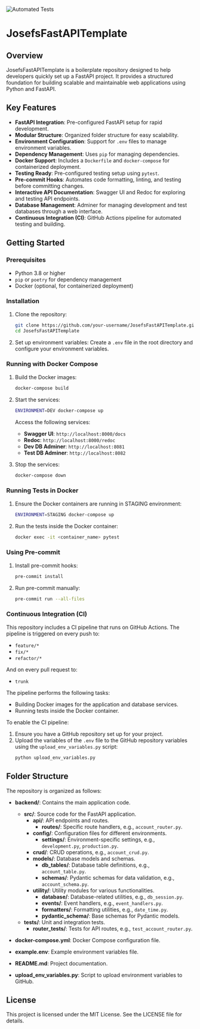 ![Automated Tests](https://github.com/JosefLeinweber/JosefsFastAPITemplate/workflows/Automated%20Tests/badge.svg)

# JosefsFastAPITemplate

## Overview

JosefsFastAPITemplate is a boilerplate repository designed to help developers quickly set up a FastAPI project. It provides a structured foundation for building scalable and maintainable web applications using Python and FastAPI.

## Key Features

- **FastAPI Integration**: Pre-configured FastAPI setup for rapid development.
- **Modular Structure**: Organized folder structure for easy scalability.
- **Environment Configuration**: Support for `.env` files to manage environment variables.
- **Dependency Management**: Uses `pip` for managing dependencies.
- **Docker Support**: Includes a `Dockerfile` and `docker-compose` for containerized deployment.
- **Testing Ready**: Pre-configured testing setup using `pytest`.
- **Pre-commit Hooks**: Automates code formatting, linting, and testing before committing changes.
- **Interactive API Documentation**: Swagger UI and Redoc for exploring and testing API endpoints.
- **Database Management**: Adminer for managing development and test databases through a web interface.
- **Continuous Integration (CI)**: GitHub Actions pipeline for automated testing and building.

## Getting Started

### Prerequisites

- Python 3.8 or higher
- `pip` or `poetry` for dependency management
- Docker (optional, for containerized deployment)

### Installation

1. Clone the repository:
    ```bash
    git clone https://github.com/your-username/JosefsFastAPITemplate.git
    cd JosefsFastAPITemplate
    ```

2. Set up environment variables:
    Create a `.env` file in the root directory and configure your environment variables.

### Running with Docker Compose

1. Build the Docker images:
    ```bash
    docker-compose build
    ```

2. Start the services:
    ```bash
    ENVIRONMENT=DEV docker-compose up
    ```

    Access the following services:
    - **Swagger UI**: `http://localhost:8000/docs`
    - **Redoc**: `http://localhost:8000/redoc`
    - **Dev DB Adminer**: `http://localhost:8081`
    - **Test DB Adminer**: `http://localhost:8082`

3. Stop the services:
    ```bash
    docker-compose down
    ```

### Running Tests in Docker

1. Ensure the Docker containers are running in STAGING environment:
    ```bash
    ENVIRONMENT=STAGING docker-compose up
    ```

2. Run the tests inside the Docker container:
    ```bash
    docker exec -it <container_name> pytest
    ```

### Using Pre-commit

1. Install pre-commit hooks:
    ```bash
    pre-commit install
    ```
2. Run pre-commit manually:
    ```bash
    pre-commit run --all-files
    ```

### Continuous Integration (CI)

This repository includes a CI pipeline that runs on GitHub Actions. The pipeline is triggered on every push to:
- `feature/*`
- `fix/*`
- `refactor/*`

And on every pull request to:
- `trunk`

The pipeline performs the following tasks:
- Building Docker images for the application and database services.
- Running tests inside the Docker container.

To enable the CI pipeline:
1. Ensure you have a GitHub repository set up for your project.
2. Upload the variables of the `.env` file to the GitHub repository variables using the `upload_env_variables.py` script:
    ```bash
    python upload_env_variables.py
    ```

## Folder Structure

The repository is organized as follows:

- **backend/**: Contains the main application code.
  - **src/**: Source code for the FastAPI application.
    - **api/**: API endpoints and routes.
      - **routes/**: Specific route handlers, e.g., `account_router.py`.
    - **config/**: Configuration files for different environments.
      - **settings/**: Environment-specific settings, e.g., `development.py`, `production.py`.
    - **crud/**: CRUD operations, e.g., `account_crud.py`.
    - **models/**: Database models and schemas.
      - **db_tables/**: Database table definitions, e.g., `account_table.py`.
      - **schemas/**: Pydantic schemas for data validation, e.g., `account_schema.py`.
    - **utility/**: Utility modules for various functionalities.
      - **database/**: Database-related utilities, e.g., `db_session.py`.
      - **events/**: Event handlers, e.g., `event_handlers.py`.
      - **formatters/**: Formatting utilities, e.g., `date_time.py`.
      - **pydantic_schema/**: Base schemas for Pydantic models.
  - **tests/**: Unit and integration tests.
    - **router_tests/**: Tests for API routes, e.g., `test_account_router.py`.

- **docker-compose.yml**: Docker Compose configuration file.
- **example.env**: Example environment variables file.
- **README.md**: Project documentation.
- **upload_env_variables.py**: Script to upload environment variables to GitHub.

## License

This project is licensed under the MIT License. See the LICENSE file for details.
